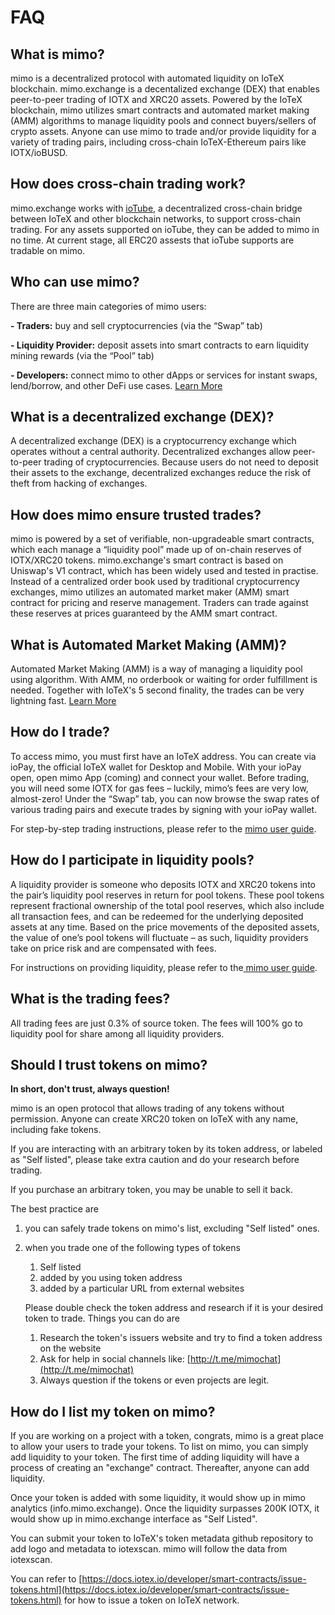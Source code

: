 # FAQ

## **What is mimo?**

mimo is a decentralized protocol with automated liquidity on IoTeX blockchain. mimo.exchange is a decentalized exchange \(DEX\) that enables peer-to-peer trading of IOTX and XRC20 assets. Powered by the IoTeX blockchain, mimo utilizes smart contracts and automated market making \(AMM\) algorithms to manage liquidity pools and connect buyers/sellers of crypto assets. Anyone can use mimo to trade and/or provide liquidity for a variety of trading pairs, including cross-chain IoTeX-Ethereum pairs like IOTX/ioBUSD.

## How does cross-chain trading work?

mimo.exchange works with [ioTube](https://tube.iotex.io/), a decentralized cross-chain bridge between IoTeX and other blockchain networks, to support cross-chain trading. For any assets supported on ioTube, they can be added to mimo in no time. At current stage, all ERC20 assests that ioTube supports are tradable on mimo.

## **Who can use mimo?**

There are three main categories of mimo users:

**- Traders:** buy and sell cryptocurrencies \(via the “Swap” tab\) 

**- Liquidity Provider:** deposit assets into smart contracts to earn liquidity mining rewards \(via the “Pool” tab\) 

**- Developers:** connect mimo to other dApps or services for instant swaps, lend/borrow, and other DeFi use cases. [Learn More](https://docs.mimo.exchange/api)

## What is a decentralized exchange \(DEX\)?

A decentralized exchange \(DEX\) is a cryptocurrency exchange which operates without a central authority. Decentralized exchanges allow peer-to-peer trading of cryptocurrencies. Because users do not need to deposit their assets to the exchange, decentralized exchanges reduce the risk of theft from hacking of exchanges.  


## How does mimo ensure trusted trades?

mimo is powered by a set of verifiable, non-upgradeable smart contracts, which each manage a “liquidity pool” made up of on-chain reserves of IOTX/XRC20 tokens. mimo.exchange's smart contract is based on Uniswap's V1 contract, which has been widely used and tested in practise. Instead of a centralized order book used by traditional cryptocurrency exchanges, mimo utilizes an automated market maker \(AMM\) smart contract for pricing and reserve management. Traders can trade against these reserves at prices guaranteed by the AMM smart contract.

## What is Automated Market Making \(AMM\)?

Automated Market Making \(AMM\) is a way of managing a liquidity pool using algorithm. With AMM, no orderbook or waiting for order fulfillment is needed. Together with IoTeX's 5 second finality, the trades can be very lightning fast. [Learn More](https://docs.mimo.exchange/the-formulas)

## **How do I trade?**

To access mimo, you must first have an IoTeX address. You can create via ioPay, the official IoTeX wallet for Desktop and Mobile. With your ioPay open, open mimo App \(coming\) and connect your wallet. Before trading, you will need some IOTX for gas fees – luckily, mimo’s fees are very low, almost-zero! Under the “Swap” tab, you can now browse the swap rates of various trading pairs and execute trades by signing with your ioPay wallet. 

For step-by-step trading instructions, please refer to the [mimo user guide](https://community.iotex.io/t/mimo-trading-on-mimo-step-by-step-instructions/1524).

## How do I participate in liquidity pools?

A liquidity provider is someone who deposits IOTX and XRC20 tokens into the pair’s liquidity pool reserves in return for pool tokens. These pool tokens represent fractional ownership of the total pool reserves, which also include all transaction fees, and can be redeemed for the underlying deposited assets at any time. Based on the price movements of the deposited assets, the value of one’s pool tokens will fluctuate – as such, liquidity providers take on price risk and are compensated with fees. 

For instructions on providing liquidity, please refer to the[ mimo user guide](https://community.iotex.io/t/mimo-managing-liquidity-pools-step-by-step-instructions/1523).

## What is the trading fees?

All trading fees are just 0.3% of source token. The fees will 100% go to liquidity pool for share among all liquidity providers.

## Should I trust tokens on mimo?

**In short, don't trust, always question!** 

mimo is an open protocol that allows trading of any tokens without permission. Anyone can create XRC20 token on IoTeX with any name, including fake tokens. 

If you are interacting with an arbitrary token by its token address, or labeled as "Self listed", please take extra caution and do your research before trading.

If you purchase an arbitrary token, you may be unable to sell it back.

The best practice are

1. you can safely trade tokens on mimo's list, excluding "Self listed" ones.
2. when you trade one of the following types of tokens 

   1. Self listed
   2. added by you using token address
   3. added by a particular URL from external websites

   Please double check the token address and research if it is your desired token to trade. Things you can do are 

   1. Research the token's issuers website and try to find a token address on the website
   2. Ask for help in social channels like: [http://t.me/mimochat](http://t.me/mimochat)
   3. Always question if the tokens or even projects are legit.

## How do I list my token on mimo?

If you are working on a project with a token, congrats, mimo is a great place to allow your users to trade your tokens. To list on mimo, you can simply add liquidity to your token. The first time of adding liquidity will have a process of creating an "exchange" contract. Thereafter, anyone can add liquidity.

Once your token is added with some liquidity, it would show up in mimo analytics \(info.mimo.exchange\). Once the liquidity surpasses 200K IOTX, it would show up in mimo.exchange interface as "Self Listed".  

You can submit your token to IoTeX's token metadata github repository to add logo and metadata to iotexscan. mimo will follow the data from iotexscan.

You can refer to [https://docs.iotex.io/developer/smart-contracts/issue-tokens.html](https://docs.iotex.io/developer/smart-contracts/issue-tokens.html) for how to issue a token on IoTeX network.

